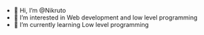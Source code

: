 - 👋 Hi, I’m @Nikruto
- 👀 I’m interested in Web development and low level programming
- 🌱 I’m currently learning Low level programming

